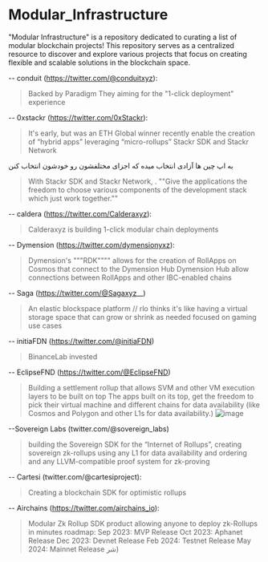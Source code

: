 # Modular_Infrastructure
"Modular Infrastructure" is a repository dedicated to curating a list of modular blockchain projects! This repository serves as a centralized resource to discover and explore various projects that focus on creating flexible and scalable solutions in the blockchain space.

-- conduit (https://twitter.com/@conduitxyz): 
> Backed by Paradigm 
> They aiming for the "1-click deployment" experience

-- 0xstackr (https://twitter.com/0xStackr): 
> It's early, but was an ETH Global winner recently
> enable the creation of “hybrid apps” leveraging “micro-rollups” Stackr SDK and Stackr Network

به اپ چین ها آزادی انتخاب میده که اجزای مختلفشون رو خودشون انتخاب کنن
> With Stackr SDK and Stackr Network, . ""Give the applications the freedom to choose various components of the development stack which just work together.""

-- caldera (https://twitter.com/Calderaxyz):
> Calderaxyz is building 1-click modular chain deployments

-- Dymension (https://twitter.com/dymensionyxz):
> Dymension's """RDK"""" allows for the creation of RollApps on Cosmos that connect to the Dymension Hub
> Dymension Hub allow connections between RollApps and other IBC-enabled chains

-- Saga (https://twitter.com/@Sagaxyz__)
> An elastic blockspace platform // rlo thinks it's like having a virtual storage space that can grow or shrink as needed
> focused on gaming use cases

-- initiaFDN (https://twitter.com/@initiaFDN)
> BinanceLab invested
> 

-- EclipseFND (https://twitter.com/@EclipseFND)
> Building a settlement rollup that allows SVM and other VM execution layers to be built on top
> The apps built on its top, get the freedom to pick their virtual machine and different chains for data availability (like Cosmos and Polygon and other L1s for data availability.)
![image](https://github.com/RLO5/Modular_Infrastructure/assets/114177705/b4f9286d-c108-4de8-b3e2-35e713f1f423)

--Sovereign Labs (twitter.com/@sovereign_labs)
> building the Sovereign SDK for the “Internet of Rollups”, creating sovereign zk-rollups using any L1 for data availability and ordering and any LLVM-compatible proof system for zk-proving

-- Cartesi (twitter.com/@cartesiproject):
> Creating a blockchain SDK for optimistic rollups


-- Airchains (https://twitter.com/airchains_io):
>  Modular Zk Rollup SDK product
> allowing anyone to deploy zk-Rollups in minutes
roadmap:
Sep 2023: MVP Release 
Oct 2023: Aphanet Release
Dec 2023: Devnet Release
Feb 2024: Testnet Release
May 2024: Mainnet Release
شر)
